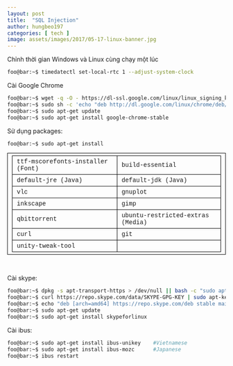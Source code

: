 ```yaml
---
layout: post
title:  "SQL Injection"
author: hungbeo197
categories: [ tech ]
image: assets/images/2017/05-17-linux-banner.jpg
---
```

Chỉnh thời gian Windows và Linux cùng chạy một lúc
```bash
foo@bar:~$ timedatectl set-local-rtc 1 --adjust-system-clock
```

Cài Google Chrome
```bash
foo@bar:~$ wget -q -O - https://dl-ssl.google.com/linux/linux_signing_key.pub | sudo apt-key add -
foo@bar:~$ sudo sh -c 'echo "deb http://dl.google.com/linux/chrome/deb/ stable main" >> /etc/apt/sources.list.d/google.list'
foo@bar:~$ sudo apt-get update
foo@bar:~$ sudo apt-get install google-chrome-stable
```

Sử dụng packages:
```bash
foo@bar:~$ sudo apt-get install
```

<style>
.blder-tb {
    border: 1px solid black;
    padding: 5px 10px 5px 10px;
    font-family : "Consolas", "Courier New", Courier, monospace;
    font-size: 14px;
}
</style>
<table class="blder-tb">
    <tr class="blder-tb">
        <td class="blder-tb"> ttf-mscorefonts-installer (Font) </td>  <td class="blder-tb"> build-essential                  </td>
    </tr>
    <tr class="blder-tb">
        <td class="blder-tb"> default-jre (Java)               </td>  <td class="blder-tb"> default-jdk (Java)               </td>
    </tr>
    <tr class="blder-tb">
        <td class="blder-tb"> vlc                              </td>  <td class="blder-tb"> gnuplot                          </td>
    </tr>
    <tr class="blder-tb">
        <td class="blder-tb"> inkscape                         </td>  <td class="blder-tb"> gimp                             </td>
    </tr>
    <tr class="blder-tb">
        <td class="blder-tb"> qbittorrent                      </td>  <td class="blder-tb"> ubuntu-restricted-extras (Media) </td>
    </tr>
    <tr class="blder-tb">
        <td class="blder-tb"> curl                             </td>  <td class="blder-tb"> git                              </td>
    </tr>
    <tr class="blder-tb">
        <td class="blder-tb"> unity-tweak-tool                 </td>  <td class="blder-tb">                                  </td>
    </tr>
</table>
<br>

Cài skype:
```bash
foo@bar:~$ dpkg -s apt-transport-https > /dev/null || bash -c "sudo apt-get update; sudo apt-get install apt-transport-https -y"
foo@bar:~$ curl https://repo.skype.com/data/SKYPE-GPG-KEY | sudo apt-key add -
foo@bar:~$ echo "deb [arch=amd64] https://repo.skype.com/deb stable main" | sudo tee /etc/apt/sources.list.d/skype-stable.list
foo@bar:~$ sudo apt-get update
foo@bar:~$ sudo apt-get install skypeforlinux
```

Cài ibus:
```bash
foo@bar:~$ sudo apt-get install ibus-unikey    #Vietnamese
foo@bar:~$ sudo apt-get install ibus-mozc      #Japanese
foo@bar:~$ ibus restart
```